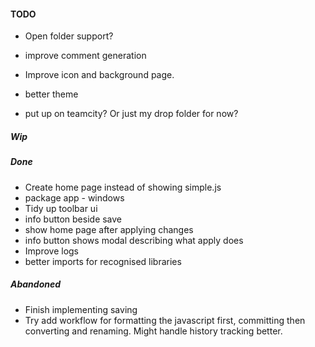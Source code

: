 
#### TODO
- Open folder support?

- improve comment generation
- Improve icon and background page.
- better theme

- put up on teamcity? Or just my drop folder for now?


##### Wip



##### Done
- Create home page instead of showing simple.js
- package app - windows
- Tidy up toolbar ui
- info button beside save
- show home page after applying changes
- info button shows modal describing what apply does
- Improve logs
- better imports for recognised libraries

##### Abandoned
- Finish implementing saving
- Try add workflow for formatting the javascript first, committing then converting and renaming. Might handle history tracking better.